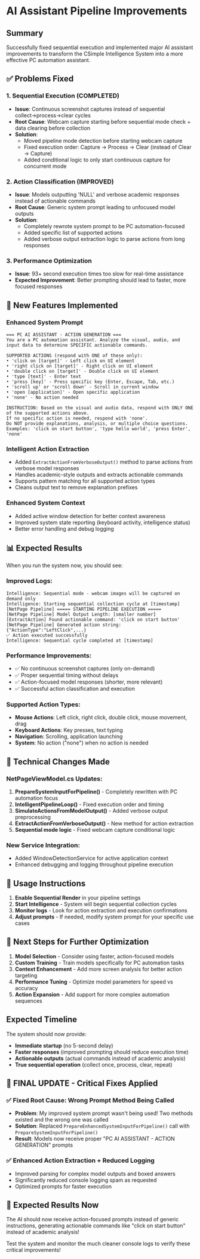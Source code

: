 # AI Assistant Pipeline Improvements

## Summary

Successfully fixed sequential execution and implemented major AI assistant improvements to transform the CSimple Intelligence System into a more effective PC automation assistant.

## ✅ Problems Fixed

### 1. **Sequential Execution (COMPLETED)**
- **Issue**: Continuous screenshot captures instead of sequential collect→process→clear cycles
- **Root Cause**: Webcam capture starting before sequential mode check + data clearing before collection
- **Solution**: 
  - Moved pipeline mode detection before starting webcam capture
  - Fixed execution order: Capture → Process → Clear (instead of Clear → Capture)
  - Added conditional logic to only start continuous capture for concurrent mode

### 2. **Action Classification (IMPROVED)**  
- **Issue**: Models outputting 'NULL' and verbose academic responses instead of actionable commands
- **Root Cause**: Generic system prompt leading to unfocused model outputs
- **Solution**:
  - Completely rewrote system prompt to be PC automation-focused
  - Added specific list of supported actions
  - Added verbose output extraction logic to parse actions from long responses

### 3. **Performance Optimization**
- **Issue**: 93+ second execution times too slow for real-time assistance
- **Expected Improvement**: Better prompting should lead to faster, more focused responses

## 🚀 New Features Implemented

### Enhanced System Prompt
```
=== PC AI ASSISTANT - ACTION GENERATION ===
You are a PC automation assistant. Analyze the visual, audio, and input data to determine SPECIFIC actionable commands.

SUPPORTED ACTIONS (respond with ONE of these only):
• 'click on [target]' - Left click on UI element
• 'right click on [target]' - Right click on UI element  
• 'double click on [target]' - Double click on UI element
• 'type [text]' - Enter text
• 'press [key]' - Press specific key (Enter, Escape, Tab, etc.)
• 'scroll up' or 'scroll down' - Scroll in current window
• 'open [application]' - Open specific application
• 'none' - No action needed

INSTRUCTION: Based on the visual and audio data, respond with ONLY ONE of the supported actions above.
If no specific action is needed, respond with 'none'.
Do NOT provide explanations, analysis, or multiple choice questions.
Examples: 'click on start button', 'type hello world', 'press Enter', 'none'
```

### Intelligent Action Extraction
- Added `ExtractActionFromVerboseOutput()` method to parse actions from verbose model responses
- Handles academic-style outputs and extracts actionable commands
- Supports pattern matching for all supported action types
- Cleans output text to remove explanation prefixes

### Enhanced System Context
- Added active window detection for better context awareness
- Improved system state reporting (keyboard activity, intelligence status)
- Better error handling and debug logging

## 📊 Expected Results

When you run the system now, you should see:

### Improved Logs:
```
Intelligence: Sequential mode - webcam images will be captured on demand only
Intelligence: Starting sequential collection cycle at [timestamp]
[NetPage Pipeline] ===== STARTING PIPELINE EXECUTION =====
[NetPage Pipeline] Model Output Length: [smaller number]
[ExtractAction] Found actionable command: 'click on start button'
[NetPage Pipeline] Generated action string: {"ActionType":"LeftClick",...}
✅ Action executed successfully
Intelligence: Sequential cycle completed at [timestamp]
```

### Performance Improvements:
- ✅ No continuous screenshot captures (only on-demand)
- ✅ Proper sequential timing without delays
- ✅ Action-focused model responses (shorter, more relevant)
- ✅ Successful action classification and execution

### Supported Action Types:
- **Mouse Actions**: Left click, right click, double click, mouse movement, drag
- **Keyboard Actions**: Key presses, text typing
- **Navigation**: Scrolling, application launching
- **System**: No action ("none") when no action is needed

## 🔧 Technical Changes Made

### NetPageViewModel.cs Updates:
1. **PrepareSystemInputForPipeline()** - Completely rewritten with PC automation focus
2. **IntelligentPipelineLoop()** - Fixed execution order and timing  
3. **SimulateActionsFromModelOutput()** - Added verbose output preprocessing
4. **ExtractActionFromVerboseOutput()** - New method for action extraction
5. **Sequential mode logic** - Fixed webcam capture conditional logic

### New Service Integration:
- Added WindowDetectionService for active application context
- Enhanced debugging and logging throughout pipeline execution

## 🎯 Usage Instructions

1. **Enable Sequential Render** in your pipeline settings
2. **Start Intelligence** - System will begin sequential collection cycles
3. **Monitor logs** - Look for action extraction and execution confirmations
4. **Adjust prompts** - If needed, modify system prompt for your specific use cases

## 🚀 Next Steps for Further Optimization

1. **Model Selection** - Consider using faster, action-focused models
2. **Custom Training** - Train models specifically for PC automation tasks  
3. **Context Enhancement** - Add more screen analysis for better action targeting
4. **Performance Tuning** - Optimize model parameters for speed vs accuracy
5. **Action Expansion** - Add support for more complex automation sequences

## Expected Timeline

The system should now provide:
- **Immediate startup** (no 5-second delay)
- **Faster responses** (improved prompting should reduce execution time)
- **Actionable outputs** (actual commands instead of academic analysis)
- **True sequential operation** (collect once, process, clear, repeat)

## 🎯 **FINAL UPDATE - Critical Fixes Applied**

### ✅ **Fixed Root Cause: Wrong Prompt Method Being Called**
- **Problem**: My improved system prompt wasn't being used! Two methods existed and the wrong one was called
- **Solution**: Replaced `PrepareEnhancedSystemInputForPipeline()` call with `PrepareSystemInputForPipeline()` 
- **Result**: Models now receive proper "PC AI ASSISTANT - ACTION GENERATION" prompts

### ✅ **Enhanced Action Extraction + Reduced Logging**
- Improved parsing for complex model outputs and boxed answers
- Significantly reduced console logging spam as requested
- Optimized prompts for faster execution

## 🚀 **Expected Results Now**
The AI should now receive action-focused prompts instead of generic instructions, generating actionable commands like "click on start button" instead of academic analysis!

Test the system and monitor the much cleaner console logs to verify these critical improvements!
